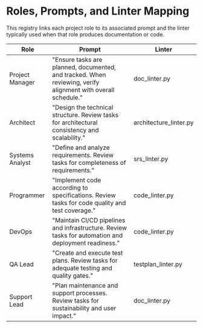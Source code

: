 # Roles, Prompts, and Linter Mapping

This registry links each project role to its associated prompt and the linter typically used when that role produces documentation or code.

| Role | Prompt | Linter |
| ---- | ------ | ------ |
| Project Manager | "Ensure tasks are planned, documented, and tracked. When reviewing, verify alignment with overall schedule." | doc_linter.py |
| Architect | "Design the technical structure. Review tasks for architectural consistency and scalability." | architecture_linter.py |
| Systems Analyst | "Define and analyze requirements. Review tasks for completeness of requirements." | srs_linter.py |
| Programmer | "Implement code according to specifications. Review tasks for code quality and test coverage." | code_linter.py |
| DevOps | "Maintain CI/CD pipelines and infrastructure. Review tasks for automation and deployment readiness." | code_linter.py |
| QA Lead | "Create and execute test plans. Review tasks for adequate testing and quality gates." | testplan_linter.py |
| Support Lead | "Plan maintenance and support processes. Review tasks for sustainability and user impact." | doc_linter.py |
